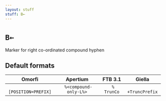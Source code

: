 ```yaml
---
layout: stuff
stuff: B←
---
```

# ` B← `

Marker for right co-ordinated compound hyphen

## Default formats
| Omorfi | Apertium | FTB 3.1 | Giella |
|:------:|:--------:|:-------:|:------:|
| ` [POSITION=PREFIX]` | ` %<compound-only-L%>` | ` % TrunCo` | ` +TruncPrefix`  |

